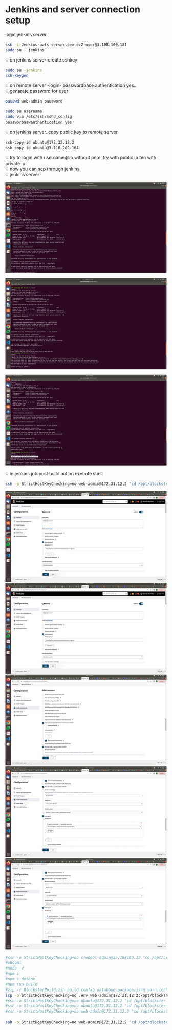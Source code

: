 # Jenkins and server connection setup

login jenkins server

```bash
ssh -i Jenkins-awts-server.pem ec2-user@3.108.100.181
sudo su - jenkins
```

<aside>
💡 on jenkins server-create sshkey

</aside>

```bash
sudo su -jenkins
ssh-keygen
```

<aside>
💡 on remote server -login- passwordbase authentication yes..

</aside>

<aside>
💡 genarate password for user

</aside>

```bash
passwd web-admin password
```

```bash
sudo su username
sudo vim /etc/ssh/sshd_config
passworbaswauthentication yes
```

<aside>
💡 on jenkins server..copy public key to remote server

</aside>

```bash
ssh-copy-id ubuntu@172.32.12.2
ssh-copy-id ubuntu@3.110.202.104
```

<aside>
💡 try to login with username@ip without pem .try with public ip ten with private ip

</aside>

<aside>
💡 now you can scp through jenkins

</aside>

<aside>
💡 jenkins server

</aside>

![alt text](image-1.png)

![alt text](image-2.png)

![alt text](image-3.png)

<aside>
💡 in jenkins job post build action execute shell

</aside>

```bash
ssh -o StrictHostKeyChecking=no web-admin@172.31.12.2 "cd /opt/blockster-strapi/; git pull; npm i; npm run build; pm2 restart Blockster;"
```

![alt text](image-4.png)
![alt text](image-5.png)
![alt text](image-6.png)
![alt text](image-7.png)
![alt text](image-8.png)

```bash
#ssh -o StrictHostKeyChecking=no credebl-admin@35.188.80.32 "cd /opt/credebl-platform; rm -rf dist docker-compose.yml node_modules package-lock.json package.json libs resources .env agent-spinup/scripts; unzip platformBuild.zip; . /etc/profile; export NVM_DIR=~/.nvm; source ~/.nvm/nvm.sh; rm -rf platformBuild.zip; npm i; pm2 restart all;"
#whoami
#node -v
#npm i
#npm i dotenv
#npm run build
#zip -r BlocksterBuild.zip build config database package.json yarn.lock .env public
scp -o StrictHostKeyChecking=no .env web-admin@172.31.12.2:/opt/blockster-strapi/
#ssh -o StrictHostKeyChecking=no ubuntu@172.31.12.2 "cd /opt/blockster-strapi/; ls"
#ssh -o StrictHostKeyChecking=no ubuntu@172.31.12.2 "cd /opt/blockster-strapi/; sudo chown web-admin:web-admin /opt/blockster-strapi/*"
#ssh -o StrictHostKeyChecking=no web-admin@172.31.12.2 "cd /opt/blockster-strapi/; rm -rf README.md  build  config  database  favicon.png  my-strapi-export.tar.gz.enc  node_modules  package-lock.json  package.json  public  src  yarn.lock; ls;  unzip BlocksterBuild.zip; ls; rm -rf package-lock.json node_modules src BlocksterBuild.zip ; npm i; pm2 restart blockster"

ssh -o StrictHostKeyChecking=no web-admin@172.31.12.2 "cd /opt/blockster-strapi/; git pull; npm i; npm run build; pm2 restart Blockster-strapi;"
```